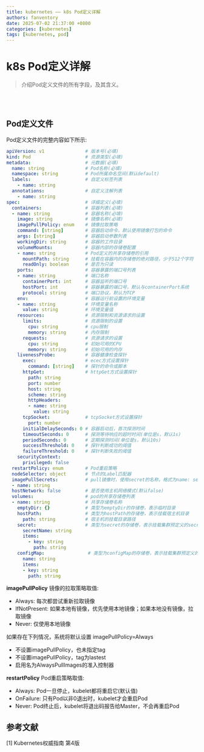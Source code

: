 ```yaml
---
title: kubernetes —— k8s Pod定义详解
authors: fanventory
date: 2025-07-02 21:37:00 +0800
categories: [kubernetes]
tags: [kubernetes, pod]
---
```


# k8s Pod定义详解
> 介绍Pod定义文件的所有字段，及其含义。

<br>
<br>

## Pod定义文件

Pod定义文件的完整内容如下所示:

```yaml
apiVersion: v1               # 版本号(必填)
kind: Pod                    # 资源类型(必填)
metadata:                    # 元数据(必填)
  name: string               # Pod名称(必填)
  namespace: string          # Pod所属命名空间(默认default)
  labels:                    # 自定义标签列表
    - name: string
  annotations:               # 自定义注解列表
    - name: string
spec:                        # 详细定义(必填)
  containers:                # 容器列表(必填)
  - name: string             # 容器名称(必填)
    image: string            # 镜像名称(必填)
    imagePullPolicy: enum    # 镜像拉取策略
    command: [string]        # 容器启动命令，默认使用镜像打包的命令
    args: [string]           # 容器启动参数列表
    workingDir: string       # 容器的工作目录
    volumeMounts:            # 容器内部的存储卷配置
    - name: string           # Pod定义的共享存储卷的引用
      mountPath: string      # 挂载在容器内的存储卷的绝对路径，少于512个字符
      readOnly: boolean      # 是否为只读
    ports:                   # 容器暴露的端口号列表
    - name: string           # 端口名称
      containerPort: int     # 容器监听的端口号
      hostPort: int          # 容器暴露的端口号，默认与containerPort系统
      protocol: string       # 端口协议，默认为TCP
    env:                     # 容器运行前设置的环境变量
    - name: string           # 环境变量名称
      value: string          # 环境变量值
    resources:               # 资源限制和资源请求的设置
      limits:                # 资源限制的设置
        cpu: string          # cpu限制
        memory: string       # 内存限制
      requests:              # 资源请求的设置
        cpu: string          # 初始可用的CPU
        memory: string       # 初始可用的内存
    livenessProbe:           # 容器健康检查探针
      exec:                  # ecec方式设置探针
        command: [string]    # 探针的命令或脚本
      httpGet:               # httpGet方式设置探针
        path: string
        port: number
        host: string
        scheme: string
        httpHeaders:
        - name: string
          value: string
      tcpSocket:             # tcpSocket方式设置探针
        port: number         
      initialDelaySeconds: 0 # 容器启动后，首次探测时间
      timeoutSeconds: 0      # 探测等待响应的超时时间(单位是s，默认1s)
      periodSeconds: 0       # 定期探测时间(单位是s，默认10s)
      successThreshold: 0    # 探针判断成功的阈值
      failureThreshold: 0    # 探针判断失败的阈值
    securityContext:
      privileged: false
  restartPolicy: enum        # Pod重启策略
  nodeSelector: object       # 节点的Label匹配器
  imagePullSecrets:          # pull镜像时，使用secret的名称，格式为name: secretkey
  - name: string
  hostNetwork: false         # 是否使用主机网络模式(默认false)
  volumes:                   # pod的共享存储卷列表
  - name: string             # 共享存储卷名称
    emptyDir: {}             # 类型为emptyDir的存储卷，表示临时目录
    hostPath:                # 类型为hostPath的存储卷，表示挂载宿主机目录
      path: string           # 宿主机的挂载目录路径
    secret:                  # 类型为secret的存储卷，表示挂载集群预定义的secret对象
      secretName: string
      items:
        - key: string
          path: string
    configMap:                # 类型为configMap的存储卷，表示挂载集群预定义的configMap对象
      name: string
      items:
      - key: string
        path: string
```

**imagePullPolicy** 镜像的拉取策略取值:
+ Always: 每次都尝试重新拉取镜像
+ IfNotPresent: 如果本地有镜像，优先使用本地镜像；如果本地没有镜像，拉取镜像
+ Never: 仅使用本地镜像

如果存在下列情况，系统将默认设置 imagePullPolicy=Always
+ 不设置imagePullPolicy，也未指定tag
+ 不设置imagePullPolicy，tag为lastest
+ 启用名为AlwaysPullImages的准入控制器


**restartPolicy** Pod重启策略取值:
+ Always: Pod一旦停止，kubelet都将重启它(默认值)
+ OnFailure: 只有Pod以非0退出时，kubelet才会重启Pod
+ Never: Pod终止后，kubelet将退出码报告给Master，不会再重启Pod

## 参考文献

[1] Kubernetes权威指南 第4版
